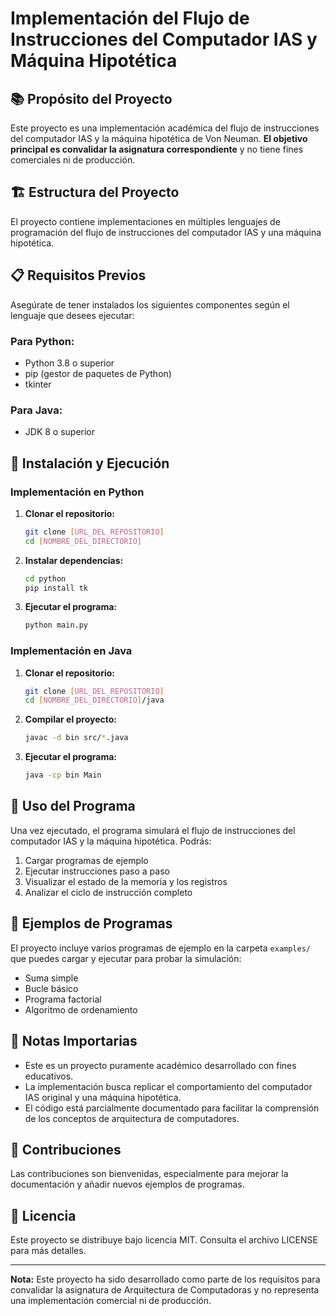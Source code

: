 # Implementación del Flujo de Instrucciones del Computador IAS y Máquina Hipotética

## 📚 Propósito del Proyecto

Este proyecto es una implementación académica del flujo de instrucciones del computador IAS y la máquina hipotética de Von Neuman. **El objetivo principal es convalidar la asignatura correspondiente** y no tiene fines comerciales ni de producción.

## 🏗️ Estructura del Proyecto

El proyecto contiene implementaciones en múltiples lenguajes de programación del flujo de instrucciones del computador IAS y una máquina hipotética.

## 📋 Requisitos Previos

Asegúrate de tener instalados los siguientes componentes según el lenguaje que desees ejecutar:

### Para Python:
- Python 3.8 o superior
- pip (gestor de paquetes de Python)
- tkinter

### Para Java:
- JDK 8 o superior

## 🚀 Instalación y Ejecución

### Implementación en Python

1. **Clonar el repositorio:**
   ```bash
   git clone [URL_DEL_REPOSITORIO]
   cd [NOMBRE_DEL_DIRECTORIO]
   ```

2. **Instalar dependencias:**
   ```bash
   cd python
   pip install tk
   ```

3. **Ejecutar el programa:**
   ```bash
   python main.py
   ```

### Implementación en Java

1. **Clonar el repositorio:**
   ```bash
   git clone [URL_DEL_REPOSITORIO]
   cd [NOMBRE_DEL_DIRECTORIO]/java
   ```

2. **Compilar el proyecto:**
   ```bash
   javac -d bin src/*.java
   ```

3. **Ejecutar el programa:**
   ```bash
   java -cp bin Main
   ```

## 📖 Uso del Programa

Una vez ejecutado, el programa simulará el flujo de instrucciones del computador IAS y la máquina hipotética. Podrás:

1. Cargar programas de ejemplo
2. Ejecutar instrucciones paso a paso
3. Visualizar el estado de la memoria y los registros
4. Analizar el ciclo de instrucción completo

## 🧪 Ejemplos de Programas

El proyecto incluye varios programas de ejemplo en la carpeta `examples/` que puedes cargar y ejecutar para probar la simulación:

- Suma simple
- Bucle básico
- Programa factorial
- Algoritmo de ordenamiento

## 📝 Notas Importarias

- Este es un proyecto puramente académico desarrollado con fines educativos.
- La implementación busca replicar el comportamiento del computador IAS original y una máquina hipotética.
- El código está parcialmente documentado para facilitar la comprensión de los conceptos de arquitectura de computadores.

## 🤝 Contribuciones

Las contribuciones son bienvenidas, especialmente para mejorar la documentación y añadir nuevos ejemplos de programas.

## 📄 Licencia

Este proyecto se distribuye bajo licencia MIT. Consulta el archivo LICENSE para más detalles.

---

**Nota:** Este proyecto ha sido desarrollado como parte de los requisitos para convalidar la asignatura de Arquitectura de Computadoras y no representa una implementación comercial ni de producción.
